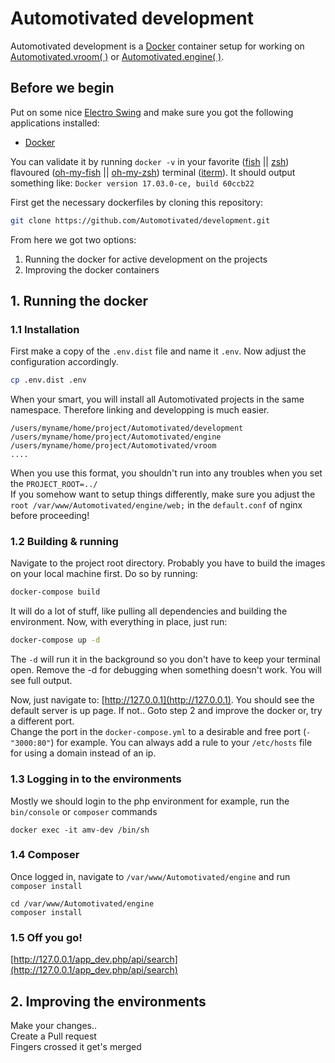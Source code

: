 # Automotivated development
Automotivated development is a [Docker](https://www.docker.com/) container setup for working on [Automotivated.vroom( )](https://github.com/Automotivated/vroom) or [Automotivated.engine( )](https://github.com/Automotivated/engine).

## Before we begin
Put on some nice [Electro Swing](https://www.youtube.com/watch?v=htbQgPh1DaA) and make sure you got the following applications installed:

- [Docker](https://www.docker.com/)

You can validate it by running `docker -v` in your favorite ([fish](https://fishshell.com/) || [zsh](http://www.zsh.org/)) flavoured ([oh-my-fish](https://github.com/oh-my-fish/oh-my-fish) || [oh-my-zsh](https://github.com/robbyrussell/oh-my-zsh)) terminal ([iterm](https://www.iterm2.com/)).
It should output something like: `Docker version 17.03.0-ce, build 60ccb22`

First get the necessary dockerfiles by cloning this repository:
```sh
git clone https://github.com/Automotivated/development.git
```

From here we got two options:

1. Running the docker for active development on the projects
2. Improving the docker containers

## 1. Running the docker

### 1.1 Installation
First make a copy of the `.env.dist` file and name it `.env`. Now adjust the configuration accordingly.

```sh
cp .env.dist .env
```
When your smart, you will install all Automotivated projects in the same namespace. Therefore linking and developping is much easier.

```
/users/myname/home/project/Automotivated/development
/users/myname/home/project/Automotivated/engine
/users/myname/home/project/Automotivated/vroom
....
```
When you use this format, you shouldn't run into any troubles when you set the `PROJECT_ROOT=../`  
If you somehow want to setup things differently, make sure you adjust the `root /var/www/Automotivated/engine/web;` in the `default.conf` of nginx before proceeding!

### 1.2 Building & running
Navigate to the project root directory. Probably you have to build the images on your local machine first. Do so by running:

```sh
docker-compose build
```
It will do a lot of stuff, like pulling all dependencies and building the environment.
Now, with everything in place, just run:

```sh
docker-compose up -d
```
The `-d` will run it in the background so you don't have to keep your terminal open. Remove the -d for debugging when something doesn't work. You will see full output.

Now, just navigate to: [http://127.0.0.1](http://127.0.0.1). You should see the default server is up page. If not.. Goto step 2 and improve the docker or, try a different port.  
Change the port in the `docker-compose.yml` to a desirable and free port (`- "3000:80"`) for example. You can always add a rule to your `/etc/hosts` file for using a domain instead of an ip.

### 1.3 Logging in to the environments
Mostly we should login to the php environment for example, run the `bin/console` or `composer` commands
```
docker exec -it amv-dev /bin/sh
```

### 1.4 Composer
Once logged in, navigate to `/var/www/Automotivated/engine` and run `composer install`

```
cd /var/www/Automotivated/engine
composer install
```

### 1.5 Off you go!
[http://127.0.0.1/app_dev.php/api/search](http://127.0.0.1/app_dev.php/api/search)

## 2. Improving the environments
Make your changes..  
Create a Pull request  
Fingers crossed it get's merged
